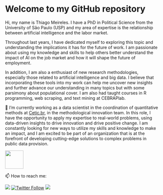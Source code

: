 # Welcome to my GitHub repository

Hi, my name is Thiago Meireles. I have a PhD in Political Science from the University of São Paulo (USP) and my area of expertise is the relationship between artificial intelligence and the labor market. 

Throughout last years, I have dedicated myself to exploring this topic and understanding the implications it has for the future of work. I am passionate about using my knowledge and skills to help others better understand the impact of AI on the job market and how it will shape the future of employment. 

In addition, I am also a enthusiast of new research methodologies, especially those related to artificial intelligence and big data. I believe that incorporating these tools into my work can help me uncover new insights and further advance our understanding in many topics but with some parsimony about populational cover. I am also had taught courses in R programming, web scraping, and text mining at CEBRAPlab. 

🔭 I’m currently working as a data scientist in the coordination of quantitative methods at [Cetic.br](https://cetic.br/), in the methodological innovation team. In this role, I have the opportunity to apply my expertise to real-world problems, using data-driven insights to drive innovation and drive positive change. I am constantly looking for new ways to utilize my skills and knowledge to make an impact, and I am excited to be part of an organization that is at the forefront of developing cutting-edge solutions to complex problems in public data provision.

<link rel="stylesheet" href="https://cdn.jsdelivr.net/gh/devicons/devicon@v2.15.1/devicon.min.css">
            <img align="center" alt="" width="60" height="60" src="https://cdn.jsdelivr.net/gh/devicons/devicon/icons/latex/latex-original.svg" />
          
        
📫 How to reach me:
<div>
            <a href = "mailto:thiago.omeireles@gmail.com"><img src="https://img.shields.io/badge/Gmail-D14836?style=for-the-badge&logo=gmail&logoColor=white" target="_blank"></a>
            <a href = "https://twitter.com/thiago_meireles"><img alt="Twitter Follow"  src="https://img.shields.io/twitter/follow/thiago_meireles?style=for-the-badge" target="_blank"></a>
            <a href="https://www.linkedin.com/in/thiago-de-oliveira-meireles-84605823/" target="_blank"><img src="https://img.shields.io/badge/-LinkedIn-%230077B5?style=for-the-badge&logo=linkedin&logoColor=white" target="_blank"></a>   
</div>

<!--
**thiagomeireles/thiagomeireles** is a ✨ _special_ ✨ repository because its `README.md` (this file) appears on your GitHub profile.

Here are some ideas to get you started:

- 🌱 I’m currently learning ...
- 👯 I’m looking to collaborate on ...
- 🤔 I’m looking for help with ...
- 💬 Ask me about ...
- 😄 Pronouns: ...
- ⚡ Fun fact: ...
-->
